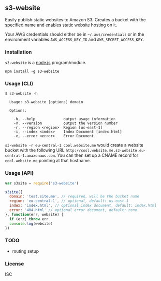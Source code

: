 ## s3-website

Easily publish static websites to Amazon S3.
Creates a bucket with the specified name and enables static website hosting on it.

Your AWS credentials should either be in `~/.aws/credentials` or in the environment variables `AWS_ACCESS_KEY_ID` and `AWS_SECRET_ACCESS_KEY`.

### Installation

`s3-website` is a [node.js](http://nodejs.org) program/module.

```
npm install -g s3-website
```

### Usage (CLI)

```
$ s3-website -h

  Usage: s3-website [options] domain

  Options:

    -h, --help             output usage information
    -V, --version          output the version number
    -r, --region <region>  Region [us-east-1]
    -i, --index <index>    Index Document [index.html]
    -e, --error <error>    Error Document

```

`s3-website -r eu-central-1 cool.website.me` would create a website bucket with the following URL `http://cool.website.me.s3-website.eu-central-1.amazonaws.com`.
You can then set up a CNAME record for `cool.website.me` pointing at that hostname.

### Usage (API)

```javascript
var s3site = require('s3-website')

s3site({
  domain: 'test.site.me', // required, will be the bucket name
  region: 'eu-central-1', // optional, default: us-east-1
  index: 'index.html', // optional index document, default: index.html
  error: '404.html' // optional error document, default: none
}, function(err, website) {
  if (err) throw err
  console.log(website)
})
```

### TODO

- routing setup

### License
ISC